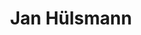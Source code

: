 ---
title: Jan Hülsmann
desc: I'm a computer science student at TU Chemnitz with a passion for iOS apps, serverless architectures and automation.
layout: home.njk
---
